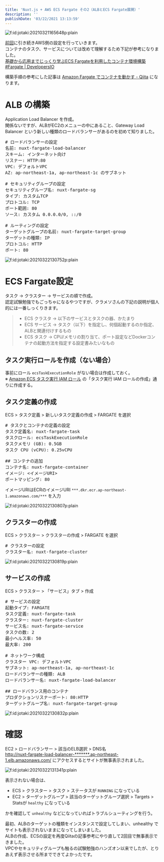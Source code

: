 ```yaml
---
title: 'Nuxt.js + AWS ECS Fargate その2（ALBとECS Fargate展開）'
description: ''
publishDate: '03/22/2021 13:13:59'
---
```


<p><span itemscope itemtype="http://schema.org/Photograph"><img src="/images/hatena/20210321165648.png" alt="f:id:jotaki:20210321165648p:plain" title="" class="hatena-fotolife" itemprop="image" /></span></p>

<p><a href="https://jtk.hatenablog.com/entry/2021/03/21/165736">前回</a>に引き続きAWS側の設定を行っていきます。<br />
コンテナのタスク、サービスについては改めて理解するため下記が参考になりました。<br />
<a href="https://dev.classmethod.jp/articles/developers-io-2020-connect-kaji-ecs-fargate/">基礎から応用までじっくり学ぶECS Fargateを利用したコンテナ環境構築 #Fargate | DevelopersIO</a></p>

<p>構築手順の参考にした記事は <a href="https://qiita.com/NaokiIshimura/items/bf4c21500a5f542dff9a">Amazon Fargate でコンテナを動かす - Qiita</a> になります。</p>

<h1>ALB の構築</h1>

<p>Application Load Balancer を作成。<br />
関係ないですが、ALBがEC2のメニューの中にあること、Gateway Load Balancer という新しい種類のロードバランサーがあるのを初めて知りました。</p>

<pre class="code" data-lang="" data-unlink># ロードバランサーの設定
名前: nuxt-fargate-load-balancer
スキーム: インターネット向け
リスナー: HTTP:80
VPC: デフォルトVPC
AZ: ap-northeast-1a, ap-northeast-1c のサブネット

# セキュリティグループの設定
セキュリティグループ名: nuxt-fargate-sg
タイプ: カスタムTCP
プロトコル: TCP
ポート範囲: 80
ソース: カスタム 0.0.0.0/0, ::/0

# ルーティングの設定
ターゲットグループの名前: nuxt-fargate-target-group
ターゲットの種類: IP
プロトコル: HTTP
ポート: 80</pre>

<p><span itemscope itemtype="http://schema.org/Photograph"><img src="/images/hatena/20210322130752.png" alt="f:id:jotaki:20210322130752p:plain" title="" class="hatena-fotolife" itemprop="image" /></span></p>

<h1>ECS Fargate設定</h1>

<p>タスク → クラスター → サービスの順で作成。<br />
認定試験勉強でもごっちゃになるやつですが、クラメソさんの下記の説明が個人的には一番しっくりきます。</p>

<blockquote><ul>
<li>ECS クラスタ → 以下のサービスとタスクの器、かたまり</li>
<li>ECS サービス → タスク（以下）を指定し、何個起動するのか指定、ALBと関連付けするもの</li>
<li>ECS タスク → CPU/メモリの割り当て、ポート設定などDockerコンテナの起動方法を指定する設定書みたいなもの</li>
</ul>
</blockquote>

<script async class="speakerdeck-embed" data-slide="29" data-id="9d0cb46a3c384b54ade2cd6adb077efd" data-ratio="1.77777777777778" src="//speakerdeck.com/assets/embed.js"></script>

<h2>タスク実行ロールを作成（ない場合）</h2>

<p>事前にロール <code>ecsTaskExecutionRole</code> がない場合は作成しておく。<br />
※ <a href="https://docs.aws.amazon.com/ja_jp/AmazonECS/latest/developerguide/task_execution_IAM_role.html">Amazon ECS タスク実行 IAM ロール</a> の「タスク実行 IAM ロールの作成」通りに作成する。</p>

<h2>タスク定義の作成</h2>

<p>ECS > タスク定義 > 新しいタスク定義の作成 > FARGATE を選択</p>

<pre class="code" data-lang="" data-unlink># タスクとコンテナの定義の設定
タスク定義名: nuxt-fargate-task
タスクロール: ecsTaskExecutionRole
タスクメモリ (GB): 0.5GB
タスク CPU (vCPU): 0.25vCPU

## コンテナの追加
コンテナ名: nuxt-fargate-container
イメージ: &lt;イメージURI&gt;
ポートマッピング: 80</pre>

<p>イメージURIはECRのイメージURI <code>***.dkr.ecr.ap-northeast-1.amazonaws.com/***</code> を入力</p>

<p><span itemscope itemtype="http://schema.org/Photograph"><img src="/images/hatena/20210322130807.png" alt="f:id:jotaki:20210322130807p:plain" title="" class="hatena-fotolife" itemprop="image" /></span></p>

<h2>クラスターの作成</h2>

<p>ECS > クラスター > クラスターの作成 > FARGATE を選択</p>

<pre class="code" data-lang="" data-unlink># クラスターの設定
クラスター名: nuxt-fargate-cluster</pre>

<p><span itemscope itemtype="http://schema.org/Photograph"><img src="/images/hatena/20210322130819.png" alt="f:id:jotaki:20210322130819p:plain" title="" class="hatena-fotolife" itemprop="image" /></span></p>

<h2>サービスの作成</h2>

<p>ECS > クラスター > 「サービス」タブ > 作成</p>

<pre class="code" data-lang="" data-unlink># サービスの設定
起動タイプ: FARGATE
タスク定義: nuxt-fargate-task
クラスター: nuxt-fargate-cluster
サービス名: nuxt-fargate-service
タスクの数: 2
最小ヘルス率: 50
最大率: 200

# ネットワーク構成
クラスター VPC: デフォルトVPC
サブネット: ap-northeast-1a, ap-northeast-1c
ロードバランサーの種類: ALB
ロードバランサー名: nuxt-fargate-load-balancer

## ロードバランス用のコンテナ
プロダクションリスナーポート: 80:HTTP
ターゲットグループ名: nuxt-fargate-target-group</pre>

<p><span itemscope itemtype="http://schema.org/Photograph"><img src="/images/hatena/20210322130832.png" alt="f:id:jotaki:20210322130832p:plain" title="" class="hatena-fotolife" itemprop="image" /></span></p>

<h1>確認</h1>

<p>EC2 > ロードバランサー > 該当のELB選択 > DNS名<br />
<a href="http://nuxt-fargate-load-balancer-*******.ap-northeast-1.elb.amazonaws.com/">http://nuxt-fargate-load-balancer-*******.ap-northeast-1.elb.amazonaws.com/</a> にアクセスするとサイトが無事表示されました。</p>

<p><span itemscope itemtype="http://schema.org/Photograph"><img src="/images/hatena/20210322131341.png" alt="f:id:jotaki:20210322131341p:plain" title="" class="hatena-fotolife" itemprop="image" /></span></p>

<p>表示されない場合は、</p>

<ul>
<li>ECS > クラスター > タスク > ステータスが <code>RUNNING</code> になっている</li>
<li>EC2 > ターゲットグループ > 該当のターゲットグループ選択 > Targets > Statsが <code>healthy</code> になっている</li>
</ul>

<p>かを確認して <code>unhealthy</code> などになっていればトラブルシューティングを行う。</p>

<p>最初、ALBのターゲットの種類をインスタンスで設定してしまい、unhealthy でサイトも表示されないままになってしまいました。<br />
ALBの作成、ECSの設定を再度Qiitaの記事参考にやり直して2回目で無事表示できました。<br />
VPCやセキュリティグループも触るの試験勉強のハンズオン以来でしたが、とりあえず表示させる所までできてよかったです。</p>
